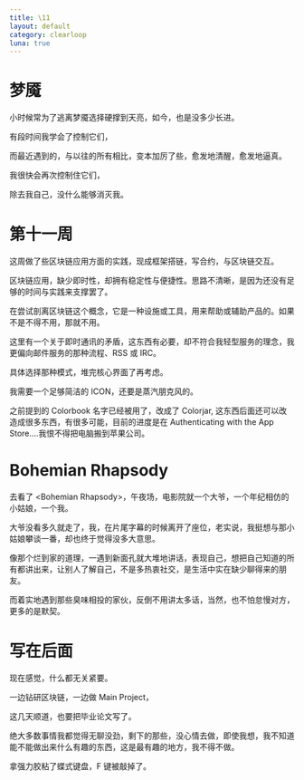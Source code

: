 ```yaml
---
title: \11
layout: default
category: clearloop
luna: true
---
```


# 梦魇

小时候常为了逃离梦魇选择硬撑到天亮，如今，也是没多少长进。

有段时间我学会了控制它们，

而最近遇到的，与以往的所有相比，变本加厉了些，愈发地清醒，愈发地逼真。

我很快会再次控制住它们，

除去我自己，没什么能够消灭我。


# 第十一周

这周做了些区块链应用方面的实践，现成框架搭链，写合约，与区块链交互。

区块链应用，缺少即时性，却拥有稳定性与便捷性。思路不清晰，是因为还没有足够的时间与实践来支撑罢了。

在尝试剖离区块链这个概念，它是一种设施或工具，用来帮助或辅助产品的。如果不是不得不用，那就不用。

这里有一个关于即时通讯的矛盾，这东西有必要，却不符合我轻型服务的理念，我更偏向邮件服务的那种流程、RSS 或 IRC。

具体选择那种模式，堆完核心界面了再考虑。

我需要一个足够简洁的 ICON，还要是蒸汽朋克风的。

之前提到的 Colorbook 名字已经被用了，改成了 Colorjar, 这东西后面还可以改造成很多东西，有很多可能，目前的进度是在 Authenticating with the App Store….我恨不得把电脑搬到苹果公司。


# Bohemian Rhapsody


去看了 \<Bohemian Rhapsody\>，午夜场，电影院就一个大爷，一个年纪相仿的小姑娘，一个我。

大爷没看多久就走了，我，在片尾字幕的时候离开了座位，老实说，我挺想与那小姑娘攀谈一番，却也终于觉得没多大意思。

像那个烂到家的道理，一遇到新面孔就大堆地讲话，表现自己，想把自己知道的所有都讲出来，让别人了解自己，不是多热衷社交，是生活中实在缺少聊得来的朋友。

而着实地遇到那些臭味相投的家伙，反倒不用讲太多话，当然，也不怕怠慢对方，更多的是默契。


# 写在后面

现在感觉，什么都无关紧要。

一边钻研区块链，一边做 Main Project，

这几天顺道，也要把毕业论文写了。

绝大多数事情我都觉得无聊没劲，剩下的那些，没心情去做，即使我想，我不知道能不能做出来什么有趣的东西，这是最有趣的地方，我不得不做。

拿强力胶粘了蝶式键盘，F 键被敲掉了。
